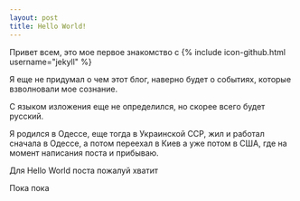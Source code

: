 ```yaml
---
layout: post
title: Hello World!
---
```


Привет всем, это мое первое знакомство с {% include icon-github.html username="jekyll" %}  

Я еще не придумал о чем этот блог, наверно будет о событиях, которые взволновали мое сознание.

С языком изложения еще не определился, но скорее всего будет русский.

Я родился в Одессе, еще тогда в Украинской ССР, жил и работал сначала в Одессе, а потом переехал в Киев а уже потом в США, где на момент написания поста и прибываю.

Для Hello World поста пожалуй хватит

Пока пока 
